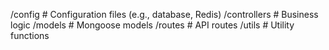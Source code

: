 /config # Configuration files (e.g., database, Redis)
/controllers # Business logic
/models # Mongoose models
/routes # API routes
/utils # Utility functions
